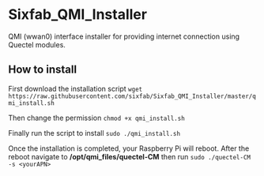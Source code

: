 # Sixfab_QMI_Installer
QMI (wwan0) interface installer for providing internet connection using Quectel modules. 

## How to install
First download the installation script 
`wget https://raw.githubusercontent.com/sixfab/Sixfab_QMI_Installer/master/qmi_install.sh`

Then change the permission 
`chmod +x qmi_install.sh`

Finally run the script to install
`sudo ./qmi_install.sh`

Once the installation is completed, your Raspberry Pi will reboot.
After the reboot navigate to **/opt/qmi_files/quectel-CM**
then run 
`sudo ./quectel-CM -s <yourAPN>`
